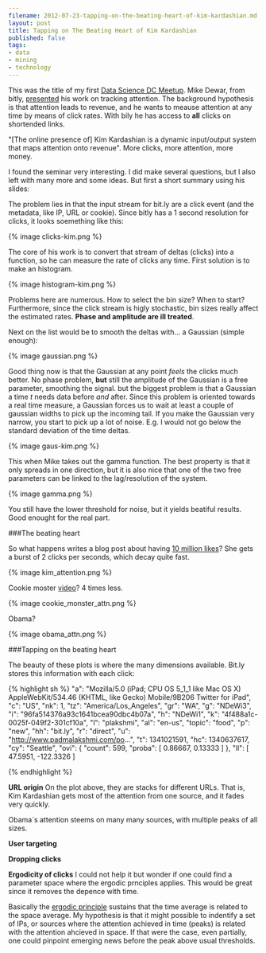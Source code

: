 ```yaml
---
filename: 2012-07-23-tapping-on-the-beating-heart-of-kim-kardashian.md
layout: post
title: Tapping on The Beating Heart of Kim Kardashian
published: false
tags:
- data
- mining
- technology
---
```


This was the title of my first [Data Science DC
Meetup](http://www.meetup.com/Data-Science-DC/events/70123182/). Mike
Dewar, from bitly,
[presented](/Users/brunosan/Downloads/mikedewar-beatingheart-7136ca2/index.html) his work on tracking attention. The
background hypothesis is that attention leads to revenue, and he wants
to meause attention at any time by means of click rates. With bily he has access to **all** clicks on
shortended links.

"[The online presence of] Kim Kardashian is a dynamic input/output system that maps attention onto revenue". More clicks, more attention, more money. 

I found the seminar very interesting. I did make several questions,  but I also left with many more and some ideas. But first a short summary using his slides:

<!--more-->
The problem lies in that the input stream for bit.ly are a click event
(and the metadata, like IP, URL or cookie). Since bitly has a 1 second
resolution for clicks, it looks soemething like this:

{% image clicks-kim.png %}

The core of his work is to convert that stream of deltas (clicks) into a
function, so he can measure the rate of clicks any time. First solution
is to make an histogram.

{% image histogram-kim.png  %}

Problems here are numerous. How to select the bin size? When to start?
Furthermore, since the click stream is higly stochastic, bin sizes
really affect the estimated rates. **Phase and amplitude are ill treated**.

Next on the list would be to smooth the deltas with... a Gaussian
(simple enough):

{% image gaussian.png   %}

Good thing now is that the Gaussian at any point *feels* the clicks much
better. No phase problem, **but** still the amplitude of the Gaussian is
a free parameter, smoothing the signal. but the biggest problem is that
a Gaussian a time *t* needs data before *and* after. Since this problem
is oriented towards a real time measure, a Gaussian forces us to wait at
least a couple of gaussian widths to pick up the incoming tail. If you
make the Gaussian very narrow, you start to pick up a lot of noise. E.g. I
would not go below the standard deviation of the time deltas. 


{% image gaus-kim.png  %}

This when Mike takes out the gamma function. The best property is that
it only spreads in one direction, but it is also nice that one of the
two free parameters can be linked to the lag/resolution of the system.

{% image gamma.png  %}

You still have the lower threshold for noise, but it yields beatiful
results. Good enought for the real part.





###The beating heart

So what happens writes a blog post about having [10 million
likes](http://www.celebuzz.com/2012-07-10/kim-kardashian-thanks-to-all-10-million-of-you/)? She gets a burst of 2 clicks per seconds, which decay quite fast.


{% image kim_attention.png  %}

Cookie moster [video](http://www.youtube.com/watch?v=-qTIGg3I5y8)? 4
times less.


{% image cookie_monster_attn.png  %}

Obama?


{% image obama_attn.png  %}


###Tapping on the beating heart

The beauty of these plots is where  the many dimensions available.
Bit.ly stores this information with each click:

{% highlight sh %}
"a": "Mozilla/5.0 (iPad; CPU OS 5_1_1 like Mac OS X) AppleWebKit/534.46
(KHTML, like Gecko) Mobile/9B206 Twitter for iPad",
"c": "US",
"nk": 1,
"tz": "America/Los_Angeles",
"gr": "WA",
"g": "NDeWi3",
"i": "96fa514376a93c1641bcea90dbc4b07a",
"h": "NDeWi1",
"k": "4f488a1c-0025f-049f2-301cf10a",
"l": "plakshmi",
"al": "en-us",
"topic": "food",
"p": "new",
"hh": "bit.ly",
"r": "direct",
"u": "http://www.padmalakshmi.com/po...",
"t": 1341021591,
"hc": 1340637617,
"cy": "Seattle",
"ovi": {
"count": 599,
"proba": [
  0.86667,
  0.13333
]
},
"ll": [
 47.5951,
 -122.3326
 ]

{% endhighlight %}

**URL origin**
On the plot above, they are stacks for different URLs. That is,
Kim Kardashian gets most of the attention from one source, and it fades
very quickly. 

Obama´s attention steems on many many sources, with
multiple peaks of all sizes.

**User targeting**


**Dropping clicks**

**Ergodicity of clicks**
I could not help it but wonder if one could find a parameter space where the
ergodic prnciples applies. This would be great since it removes the
depence with time.

Basically the [ergodic principle](http://en.wikipedia.org/wiki/Ergodic_theory)
 sustains that the time average is related to the space average. My
hypothesis is that it might possible to indentify a set of IPs, or
sources where the attention achieved in time (peaks) is related with the
attention ahcieved in space. If that were the case, even partially, one
could pinpoint emerging news before the peak above usual thresholds.


